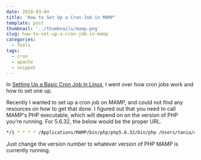 ```yaml
---
date: 2018-03-04
title: 'How to Set Up a Cron Job in MAMP'
template: post
thumbnail: '../thumbnails/mamp.png'
slug: how-to-set-up-a-cron-job-in-mamp
categories:
  - Tools
tags:
  - cron
  - apache
  - snippet
---
```


In [Setting Up a Basic Cron Job in Linux](/setting-up-a-basic-cron-job-in-linux/), I went over how cron jobs work and how to set one up.

Recently I wanted to set up a cron job on MAMP, and could not find any resources on how to get that done. I figured out that you need to call MAMP's PHP executable, which will depend on on the version of PHP you're running. For 5.6.32, the below would be the proper URL.

```bash
*/1 * * * * /Applications/MAMP/bin/php/php5.6.32/bin/php /Users/tania/cron.php > /dev/null 2>&1
```

Just change the version number to whatever version of PHP MAMP is currently running.
